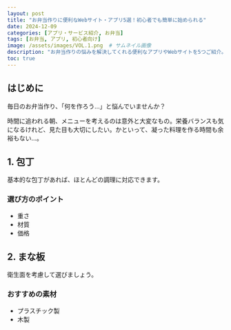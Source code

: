 ```yaml
---
layout: post
title: "お弁当作りに便利なWebサイト・アプリ5選！初心者でも簡単に始められる"
date: 2024-12-09
categories: [アプリ・サービス紹介, お弁当]
tags: [お弁当, アプリ, 初心者向け]
image: /assets/images/VOL.1.png  # サムネイル画像
description: "お弁当作りの悩みを解決してくれる便利なアプリやWebサイトを5つご紹介。レシピ検索から作り置きカレンダー、詰め方のコツまで、初心者でも簡単に始められるサービスをピックアップしました。"
toc: true
---
```


## はじめに
毎日のお弁当作り、「何を作ろう…」と悩んでいませんか？

時間に追われる朝、メニューを考えるのは意外と大変なもの。栄養バランスも気になるけれど、見た目も大切にしたい。かといって、凝った料理を作る時間も余裕もない…。


## 1. 包丁
基本的な包丁があれば、ほとんどの調理に対応できます。

### 選び方のポイント
- 重さ
- 材質
- 価格

## 2. まな板
衛生面を考慮して選びましょう。

### おすすめの素材
- プラスチック製
- 木製